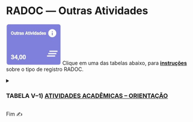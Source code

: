 # RADOC &#x2015; Outras Atividades

<img src="../media/painel-outras-atividades.jpg" width="150"> Clique em uma das tabelas abaixo, para <ins>**instruções**</ins> sobre o tipo de registro RADOC.

<details><summary><b><H3>TABELA V–1) <ins>ATIVIDADES ACADÊMICAS – ORIENTAÇÃO</ins></H3></b></summary>
  
|Item|Descrição|Pontos|**_Link_ para Instruções**|
|-|-|-|-|
|1|Aluno orientado em tese de doutorado defendida e aprovada|20|&#9752; [Registro oriundo do _Lattes_](./fonte-lattes.md)|
|2|Aluno co-orientado em tese de doutorado defendida e aprovada|7|&#9752; [Registro oriundo do _Lattes_](./fonte-lattes.md)|
|3|Aluno orientado em tese de doutorado em andamento|10|&#9752; [Registro oriundo do _Lattes_](./fonte-lattes.md)|
|4|Aluno co-orientado em tese de doutorado em andamento|4|&#9752; [Registro oriundo do _Lattes_](./fonte-lattes.md)|
|5|Aluno orientado em dissertação de mestrado defendida e aprovada|15|&#9752; [Registro oriundo do _Lattes_](./fonte-lattes.md)|
|6|Aluno co-orientado em dissertação de mestrado defendida e aprovada|5|&#9752; [Registro oriundo do _Lattes_](./fonte-lattes.md)|
|7|Aluno orientado em dissertação de mestrado em andamento|8|&#9752; [Registro oriundo do _Lattes_](./fonte-lattes.md)|
|8|Aluno co-orientado em dissertação de mestrado em andamento|3|&#9752; [Registro oriundo do _Lattes_](./fonte-lattes.md)|
|9|Aluno orientado em monografia de especialização aprovada|8<br>(máx. 24)|&#9752; [Registro oriundo do _Lattes_](./fonte-lattes.md)|
|10|Aluno orientado em monografia de especialização em andamento|4<br>(máx. 12)|&#9752; [Registro oriundo do _Lattes_](./fonte-lattes.md)|
|11|Aluno orientado em residência médica ou em residência multiprofissional em saúde|5|&#9728; [O docente insere o registro](./fonte-insercao.md)|
|12|Aluno orientado em estágio curricular obrigatório|3|[&#9728; O docente insere o registro](./fonte-insercao.md)|
|13|Aluno orientado em projeto de final de curso|3|&#9752; [Registro oriundo do _Lattes_](./fonte-lattes.md)|
|14|Aluno de outra IFE orientado em tese de doutorado defendida e aprovada|6|&#9752; [Registro oriundo do _Lattes_](./fonte-lattes.md)|
|15|Aluno de outra IFE co-orientado em tese de doutorado defendida e aprovada|3|&#9752; [Registro oriundo do _Lattes_](./fonte-lattes.md)|
|16|Aluno de outra IFE orientado em tese de doutorado em andamento|3|&#9752; [Registro oriundo do _Lattes_](./fonte-lattes.md)|
|17|Aluno de outra IFE co-orientado em tese de doutorado em andamento|2|&#9752; [Registro oriundo do _Lattes_](./fonte-lattes.md)|
|18|Aluno de outra IFE orientado em dissertação de mestrado defendida e aprovada|4|&#9752; [Registro oriundo do _Lattes_](./fonte-lattes.md)|
|19|Aluno de outra IFE co-orientado em dissertação de mestrado defendida e aprovada|2|&#9752; [Registro oriundo do _Lattes_](./fonte-lattes.md)|
|20|Aluno de outra IFE orientado em dissertação de mestrado em andamento|2|&#9752; [Registro oriundo do _Lattes_](./fonte-lattes.md)|
|21|Aluno de outra IFE co-orientado em dissertação de mestrado em andamento|1|&#9752; [Registro oriundo do _Lattes_](./fonte-lattes.md)|
|22|Aluno orientado em programas institucionais de iniciação científica, tecnológica, extensão, ensino e similares (PIBIC / PIVIC / PIBITI / PIVITI / ITI / ITC / PROLICEN / PICMEOBMEP / PROBEC / PROVEC / PIBID)|6|&#9752; [Registro oriundo do _Lattes_](./fonte-lattes.md)|
|23|Aluno orientado em programas institucionais de iniciação científica júnior, jovens talentos, apoio técnico e similares|5|[&#9728; O docente insere o registro](./fonte-insercao.md)|
|24|Aluno orientado em programa especial de treinamento (PET)|5|&#9728; [O docente insere o registro](./fonte-insercao.md)|
|25|Aluno com bolsa orientado em projetos de pesquisa / inovação / extensão / cultura / ensino|4|&#9728; [O docente insere o registro](./fonte-insercao.md)|
|26|Aluno sem bolsa orientado em projetos de pesquisa, inovação, extensão, cultura e ensino|3|[O docente insere o registro](./fonte-insercao.md)|
|27|Aluno orientado em programa de monitoria|3|&#10084;  [Registro importado de Sistemas UFG](./fonte-sistema.md)|
|28|Aluno orientado em estágio curricular não obrigatório ou estágio docência|2|[O docente insere o registro](./fonte-insercao.md)|
|29|Aluno orientado em prática como componente curricular (PCC)|1|&#9728; [O docente insere o registro](./fonte-insercao.md)|
|30|Aluno com deficiência, transtornos globais do desenvolvimento e altas habilidades / superdotação orientado em programa de apoio pedagógico ou em trabalho final de curso|20<br>(máx. 40)|&#9728; [O docente insere o registro](./fonte-insercao.md)|
|31|Pesquisador supervisionado em estágio de pós-doutoramento (PRODOC, PNPD, DCR, PDJ, PDS e similares)|8|[Registro oriundo do _Lattes_](./fonte-lattes.md)|
|32|Aluno orientado em atividade de Preceptoria|1|&#9728; [O docente insere o registro](./fonte-insercao.md)|
|33|Aluno orientado em atividade de Tutoria|1|&#9728; [O docente insere o registro](./fonte-insercao.md)|
|34|Aluno orientado em Programa de Intercâmbio Internacional|1|&#9728; [O docente insere o registro](./fonte-insercao.md)|
|35|Aluno de baixo rendimento acompanhado/orientado por meio de um projeto de ensino aprovado em reunião do Conselho Diretor da Unidade Acadêmica ou em reunião do Colegiado da Unidade Acadêmica Especial|4<br>(máx. 20)|&#9728; [O docente insere o registro](./fonte-insercao.md)|
</details>

Fim &#9997;
